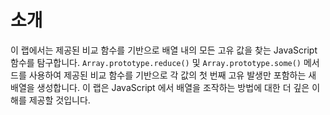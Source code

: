 # 소개

이 랩에서는 제공된 비교 함수를 기반으로 배열 내의 모든 고유 값을 찾는 JavaScript 함수를 탐구합니다. `Array.prototype.reduce()` 및 `Array.prototype.some()` 메서드를 사용하여 제공된 비교 함수를 기반으로 각 값의 첫 번째 고유 발생만 포함하는 새 배열을 생성합니다. 이 랩은 JavaScript 에서 배열을 조작하는 방법에 대한 더 깊은 이해를 제공할 것입니다.
